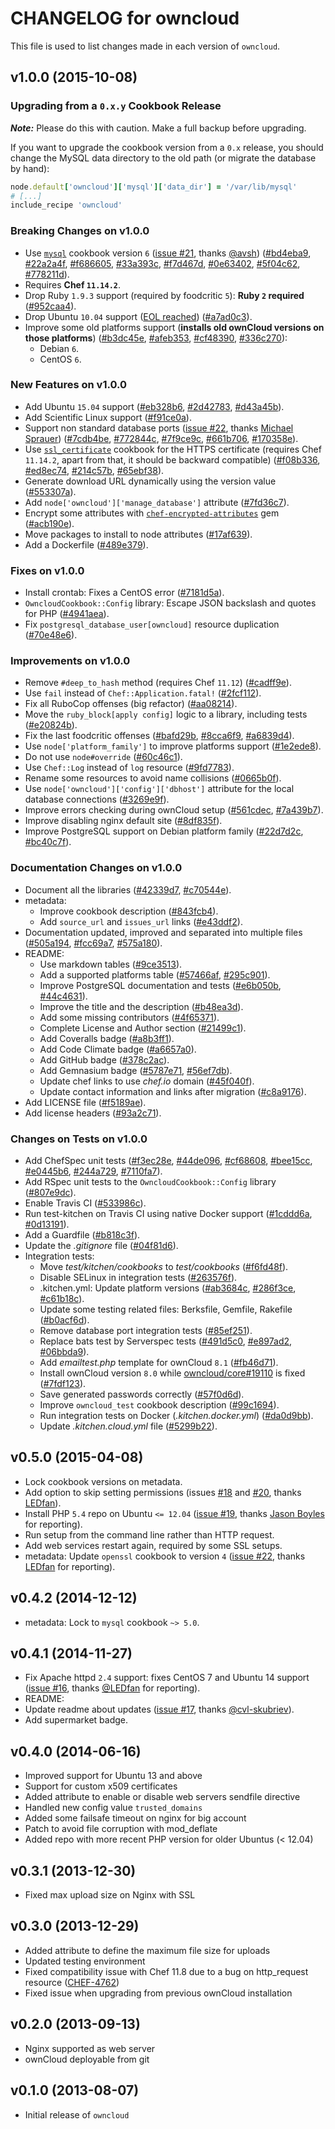 # CHANGELOG for owncloud

This file is used to list changes made in each version of `owncloud`.

## v1.0.0 (2015-10-08)

### Upgrading from a `0.x.y` Cookbook Release

***Note:*** Please do this with caution. Make a full backup before upgrading.

If you want to upgrade the cookbook version from a `0.x` release, you should change the MySQL data directory to the old path (or migrate the database by hand):

```ruby
node.default['owncloud']['mysql']['data_dir'] = '/var/lib/mysql'
# [...]
include_recipe 'owncloud'
```

### Breaking Changes on v1.0.0

* Use [`mysql`](https://supermarket.chef.io/cookbooks/mysql) cookbook version `6` ([issue #21](https://github.com/zuazo/owncloud-cookbook/pull/21), thanks [@avsh](https://github.com/avsh)) ([#bd4eba9](https://github.com/zuazo/owncloud-cookbook/commit/bd4eba9d26186baa3d3033b52449aedbf62e4bf8), [#22a2a4f](https://github.com/zuazo/owncloud-cookbook/commit/22a2a4f3fa9d6bd26598324298e6e9effa086b8a), [#f686605](https://github.com/zuazo/owncloud-cookbook/commit/f686605339db550a249bd79f8a8c306c9938617d), [#33a393c](https://github.com/zuazo/owncloud-cookbook/commit/33a393cf871c489d8282338e4fe8e0e71da9760c), [#f7d467d](https://github.com/zuazo/owncloud-cookbook/commit/f7d467db71082f4e4f465bac271f2f3434815052), [#0e63402](https://github.com/zuazo/owncloud-cookbook/commit/0e63402b8a059c449d67591a43ae26e832088bb9), [#5f04c62](https://github.com/zuazo/owncloud-cookbook/commit/5f04c622da3990cb25c04c7666fd9961d90ce21d), [#778211d](https://github.com/zuazo/owncloud-cookbook/commit/778211d22afb9c8a56123ae86438ddb4903b0d68)).
* Requires **Chef `11.14.2`**.
* Drop Ruby `1.9.3` support (required by foodcritic `5`): **Ruby `2` required** ([#952caa4](https://github.com/zuazo/owncloud-cookbook/commit/952caa46506db776a44bf49465058f9454f17345)).
* Drop Ubuntu `10.04` support ([EOL reached](http://fridge.ubuntu.com/2015/04/30/ubuntu-10-04-lucid-lynx-end-of-life-reached-on-april-30-2015/)) ([#a7ad0c3](https://github.com/zuazo/owncloud-cookbook/commit/a7ad0c383cd8f3dc3970d1aca6415fc4298f9fdb)).
* Improve some old platforms support (**installs old ownCloud versions on those platforms**) ([#b3dc45e](https://github.com/zuazo/owncloud-cookbook/commit/b3dc45ec6174efb76b8ae5b6e13a11804180b18a), [#afeb353](https://github.com/zuazo/owncloud-cookbook/commit/afeb35334323024077444bdf72bd8f913bdb9e29), [#cf48390](https://github.com/zuazo/owncloud-cookbook/commit/cf48390e15f503078d66b005d0573d2e899b4a10), [#336c270](https://github.com/zuazo/owncloud-cookbook/commit/336c2706d065abf1c22989e8944e5c19df5f06b4)):
  * Debian `6`.
  * CentOS `6`.

### New Features on v1.0.0

* Add Ubuntu `15.04` support ([#eb328b6](https://github.com/zuazo/owncloud-cookbook/commit/eb328b6b50cf8083d93225e05aa8fac8ed7e58fe), [#2d42783](https://github.com/zuazo/owncloud-cookbook/commit/2d427837099db02bd332b2bbb5ad5d15525a5e3e), [#d43a45b](https://github.com/zuazo/owncloud-cookbook/commit/d43a45b2c120c3f3e764ae40e7ad390b0dc9f5bc)).
* Add Scientific Linux support ([#f91ce0a](https://github.com/zuazo/owncloud-cookbook/commit/f91ce0a8d4cb3dd612b170d111e0002a1b1bfb55)).
* Support non standard database ports ([issue #22](https://github.com/zuazo/owncloud-cookbook/pull/22), thanks [Michael Sprauer](https://github.com/MichaelSp)) ([#7cdb4be](https://github.com/zuazo/owncloud-cookbook/commit/7cdb4beb07f73ace9936776a1845e4942071c13d), [#772844c](https://github.com/zuazo/owncloud-cookbook/commit/772844cf2180ae66f359bc03875642c666c5196e), [#7f9ce9c](https://github.com/zuazo/owncloud-cookbook/commit/7f9ce9c59f152c6e5f0d134d5570e7e1c12bd3d2), [#661b706](https://github.com/zuazo/owncloud-cookbook/commit/661b7062cdbac2de151cd6fb19cf2193ef372a39), [#170358e](https://github.com/zuazo/owncloud-cookbook/commit/170358ef0b0e322e69e9594ed59605acb0d1e2c5)).
* Use [`ssl_certificate`](https://supermarket.chef.io/cookbooks/ssl_certificate) cookbook for the HTTPS certificate (requires Chef `11.14.2`, apart from that, it should be backward compatible) ([#f08b336](https://github.com/zuazo/owncloud-cookbook/commit/f08b33620cc3f994a0d3735c44fc573753eb02ba), [#ed8ec74](https://github.com/zuazo/owncloud-cookbook/commit/ed8ec744aa077fc7d2267acbce11e0d826659cb6), [#214c57b](https://github.com/zuazo/owncloud-cookbook/commit/214c57b0c7b4b8a1100689622bebd8a029a0559c), [#65ebf38](https://github.com/zuazo/owncloud-cookbook/commit/65ebf38f00b72572140a16f384c357ed59f1808e)).
* Generate download URL dynamically using the version value ([#553307a](https://github.com/zuazo/owncloud-cookbook/commit/553307ad4310bfd7d4c9f5565fa07dc76faa111d)).
* Add `node['owncloud']['manage_database']` attribute ([#7fd36c7](https://github.com/zuazo/owncloud-cookbook/commit/7fd36c7ee62cd477735d82dc5a0aea69d4d1290c)).
* Encrypt some attributes with [`chef-encrypted-attributes`](http://onddo.github.io/chef-encrypted-attributes/) gem ([#acb190e](https://github.com/zuazo/owncloud-cookbook/commit/acb190eedfa1d577972f395421b5fa4fc5f14c9e)).
* Move packages to install to node attributes ([#17af639](https://github.com/zuazo/owncloud-cookbook/commit/17af6394a5f3780a9c82ef59496fd09be4f915a9)).
* Add a Dockerfile ([#489e379](https://github.com/zuazo/owncloud-cookbook/commit/489e379d0ae652ae1fb6ba70e52388ba7758a503)).

### Fixes on v1.0.0

* Install crontab: Fixes a CentOS error ([#7181d5a](https://github.com/zuazo/owncloud-cookbook/commit/7181d5a8a5d9f52b04ed39e509176e82fb3d5eb9)).
* `OwncloudCookbook::Config` library: Escape JSON backslash and quotes for PHP ([#4941aea](https://github.com/zuazo/owncloud-cookbook/commit/4941aea170398190e83cdd103d7a012eb335c341)).
* Fix `postgresql_database_user[owncloud]` resource duplication ([#70e48e6](https://github.com/zuazo/owncloud-cookbook/commit/70e48e691d207cd575f32369579064deb917fa10)).

### Improvements on v1.0.0

* Remove `#deep_to_hash` method (requires Chef `11.12`) ([#cadff9e](https://github.com/zuazo/owncloud-cookbook/commit/cadff9e7d193a8a47f1c560df469605ba043a154)).
* Use `fail` instead of `Chef::Application.fatal!` ([#2fcf112](https://github.com/zuazo/owncloud-cookbook/commit/2fcf1124255e649377b044b6ff56c2c76340d771)).
* Fix all RuboCop offenses (big refactor) ([#aa08214](https://github.com/zuazo/owncloud-cookbook/commit/aa08214845674f49fea2d3e110085a816d4d4bfc)).
* Move the `ruby_block[apply config]` logic to a library, including tests ([#e20824b](https://github.com/zuazo/owncloud-cookbook/commit/e20824b7c213ce9ffaf86340b1594dd23dbb2897)).
* Fix the last foodcritic offenses ([#bafd29b](https://github.com/zuazo/owncloud-cookbook/commit/bafd29b5f4014a125caf5426bda0b5bfdad66820), [#8cca6f9](https://github.com/zuazo/owncloud-cookbook/commit/8cca6f9a62065539b09900522c6e30412e0d6702), [#a6839d4](https://github.com/zuazo/owncloud-cookbook/commit/a6839d44e34f7e3a6650ff3b9e999b20e4cfa074)).
* Use `node['platform_family']` to improve platforms support ([#1e2ede8](https://github.com/zuazo/owncloud-cookbook/commit/1e2ede8b1dd506c3eac3662ab2af3d279a69513d)).
* Do not use `node#override` ([#60c46c1](https://github.com/zuazo/owncloud-cookbook/commit/60c46c176b65bf78e8ef0669a8d3516a7e53dca9)).
* Use `Chef::Log` instead of `log` resource ([#9fd7783](https://github.com/zuazo/owncloud-cookbook/commit/9fd77835d3858ffb85056666f94eae444e69ea76)).
* Rename some resources to avoid name collisions ([#0665b0f](https://github.com/zuazo/owncloud-cookbook/commit/0665b0f34c502c1ce36c0e404fe5de010352367c)).
* Use `node['owncloud']['config']['dbhost']` attribute for the local database connections ([#3269e9f](https://github.com/zuazo/owncloud-cookbook/commit/3269e9f11f21e316dfea062ba3916875cdf22b71)).
* Improve errors checking during ownCloud setup ([#561cdec](https://github.com/zuazo/owncloud-cookbook/commit/561cdeca52421fc45cde096701e51116e7db1a31), [#7a439b7](https://github.com/zuazo/owncloud-cookbook/commit/7a439b74518a07b6564e9a6610de558ed3007c5a)).
* Improve disabling nginx default site ([#8df835f](https://github.com/zuazo/owncloud-cookbook/commit/8df835f71e17e2e45b55acddf06ce2ef2a76b787)).
* Improve PostgreSQL support on Debian platform family ([#22d7d2c](https://github.com/zuazo/owncloud-cookbook/commit/22d7d2c836f0fec13489aacc9ec0101178985027), [#bc40c7f](https://github.com/zuazo/owncloud-cookbook/commit/bc40c7f1cb25ec9c82ac700817ac9d5087c81b5e)).

### Documentation Changes on v1.0.0

* Document all the libraries ([#42339d7](https://github.com/zuazo/owncloud-cookbook/commit/42339d70dd3f96e1d1673d143a99293325878a03), [#c70544e](https://github.com/zuazo/owncloud-cookbook/commit/c70544e772960b29570f2108c6fb3e1aa86d6d7c)).
* metadata:
  * Improve cookbook description ([#843fcb4](https://github.com/zuazo/owncloud-cookbook/commit/843fcb47ec439da33ee0ec5ea82820f7fd18cdc5)).
  * Add `source_url` and `issues_url` links ([#e43ddf2](https://github.com/zuazo/owncloud-cookbook/commit/e43ddf258c58a6b2a5a01bdedde072a7229c6f82)).
* Documentation updated, improved and separated into multiple files ([#505a194](https://github.com/zuazo/owncloud-cookbook/commit/505a19412667c9b9c6d780d09b718431d04a18bb), [#fcc69a7](https://github.com/zuazo/owncloud-cookbook/commit/fcc69a7b95340aea6cad08c83cfab8209f6487dc), [#575a180](https://github.com/zuazo/owncloud-cookbook/commit/575a180755f422287ee75a34fe11c853f58feaa6)).
* README:
  * Use markdown tables ([#9ce3513](https://github.com/zuazo/owncloud-cookbook/commit/9ce351360ec529a2cfc4eb6a843a69d66a4d7c8f)).
  * Add a supported platforms table ([#57466af](https://github.com/zuazo/owncloud-cookbook/commit/57466afbbe64d26eaea66ba3ce903b3bacf46d2b), [#295c901](https://github.com/zuazo/owncloud-cookbook/commit/295c9015ee1c0643d4571614a1358a4260dd2405)).
  * Improve PostgreSQL documentation and tests ([#e6b050b](https://github.com/zuazo/owncloud-cookbook/commit/e6b050b79d6ecddf56e175e4df79f9b8c2213a9c), [#44c4631](https://github.com/zuazo/owncloud-cookbook/commit/44c463147f34b9dd6e94d0afd4bc5f246fef1afb)).
  * Improve the title and the description ([#b48ea3d](https://github.com/zuazo/owncloud-cookbook/commit/b48ea3d66bb5b85cae5169ecea10894d810e47cc)).
  * Add some missing contributors ([#4f65371](https://github.com/zuazo/owncloud-cookbook/commit/4f653715eeea1652eb6d53441248de323491f4b5)).
  * Complete License and Author section ([#21499c1](https://github.com/zuazo/owncloud-cookbook/commit/21499c1f7c9a75b058e3cde8c8f53abcc44f6b2f)).
  * Add Coveralls badge ([#a8b3ff1](https://github.com/zuazo/owncloud-cookbook/commit/a8b3ff1f57c4a515b98ab8317a49187744b60740)).
  * Add Code Climate badge ([#a6657a0](https://github.com/zuazo/owncloud-cookbook/commit/a6657a07e0144e0d5e91745a44d0b56c9bff5fc8)).
  * Add GitHub badge ([#378c2ac](https://github.com/zuazo/owncloud-cookbook/commit/378c2ac034eaad3c2352339f40be02dddb451efb)).
  * Add Gemnasium badge ([#5787e71](https://github.com/zuazo/owncloud-cookbook/commit/5787e717b22376eca413c981d3c068d88129b660), [#56ef7db](https://github.com/zuazo/owncloud-cookbook/commit/56ef7db15c59f5f3535862b998813633f9a69ea1)).
  * Update chef links to use *chef.io* domain ([#45f040f](https://github.com/zuazo/owncloud-cookbook/commit/45f040fe76183576a963a05b0a09997d2af88d5d)).
  * Update contact information and links after migration ([#c8a9176](https://github.com/zuazo/owncloud-cookbook/commit/c8a917633c5a1abac13e6c0c02dc1d5cd7c4c4f9)).
* Add LICENSE file ([#f5189ae](https://github.com/zuazo/owncloud-cookbook/commit/f5189ae1792fcaab16a3daa05e7fe944d90c7dcc)).
* Add license headers ([#93a2c71](https://github.com/zuazo/owncloud-cookbook/commit/93a2c710ff5fb0301763a332414b32c1af1f2c61)).

### Changes on Tests on v1.0.0

* Add ChefSpec unit tests ([#f3ec28e](https://github.com/zuazo/owncloud-cookbook/commit/f3ec28e2516019b93f6fd46eb0ba1ff89fae157e), [#44de096](https://github.com/zuazo/owncloud-cookbook/commit/44de0962b42118688651fff5b6fafd2dcd2f11fb), [#cf68608](https://github.com/zuazo/owncloud-cookbook/commit/cf68608bcf450b9d0ca362dab669778055b5cf00), [#bee15cc](https://github.com/zuazo/owncloud-cookbook/commit/bee15cc1e32c9584a5e8b231979aabb3973368d6), [#e0445b6](https://github.com/zuazo/owncloud-cookbook/commit/e0445b6e995dc40a7e489c8ff7ea6acf58cdc8f9), [#244a729](https://github.com/zuazo/owncloud-cookbook/commit/244a7295ebf0b9aa318ab9ae81db7517a0eb8f3d), [#7110fa7](https://github.com/zuazo/owncloud-cookbook/commit/7110fa7d3d776d69eb52ed2080ee7c117d21e2c4)).
* Add RSpec unit tests to the `OwncloudCookbook::Config` library ([#807e9dc](https://github.com/zuazo/owncloud-cookbook/commit/807e9dce95bec3c1c034c38e7606a8c0e4f8124a)).
* Enable Travis CI ([#533986c](https://github.com/zuazo/owncloud-cookbook/commit/533986c89aca08dca31511cd342b759c0b53e4df)).
* Run test-kitchen on Travis CI using native Docker support ([#1cddd6a](https://github.com/zuazo/owncloud-cookbook/commit/1cddd6ac12485fbecd27670c4d9d2bf298430527), [#0d13191](https://github.com/zuazo/owncloud-cookbook/commit/0d131917c4dcf5463dcc991d8c5bf1be3c41b020)).
* Add a Guardfile ([#b818c3f](https://github.com/zuazo/owncloud-cookbook/commit/b818c3f290ab230cb5b82bdcb00c30533f6a6b9e)).
* Update the *.gitignore* file ([#04f81d6](https://github.com/zuazo/owncloud-cookbook/commit/04f81d66a82a6307976f8e4b0d96cd2a9c0d4606)).
* Integration tests:
  * Move *test/kitchen/cookbooks* to *test/cookbooks* ([#f6fd48f](https://github.com/zuazo/owncloud-cookbook/commit/f6fd48f3075d413d9524efc1c9f5494b05c559cb)).
  * Disable SELinux in integration tests ([#263576f](https://github.com/zuazo/owncloud-cookbook/commit/263576fcb9756e257ef26550e407fb19c2177be2)).
  * .kitchen.yml: Update platform versions ([#ab3684c](https://github.com/zuazo/owncloud-cookbook/commit/ab3684c8ce2029b161f1b5fdb7b215c48b0b8d44), [#286f3ce](https://github.com/zuazo/owncloud-cookbook/commit/286f3ce232bd263e229c8104d9df684b2746bd52), [#c61b18c](https://github.com/zuazo/owncloud-cookbook/commit/c61b18c028e69bdd74d01fede47f7571d40771be)).
  * Update some testing related files: Berksfile, Gemfile, Rakefile ([#b0acf6d](https://github.com/zuazo/owncloud-cookbook/commit/b0acf6d5c3f54b36c6042d12e675cbf27883ce95)).
  * Remove database port integration tests ([#85ef251](https://github.com/zuazo/owncloud-cookbook/commit/85ef2515b2613b1d57ed9939db2460248e17d48a)).
  * Replace bats test by Serverspec tests ([#491d5c0](https://github.com/zuazo/owncloud-cookbook/commit/491d5c03899226b46b18bbee8ac8f076b90a1352), [#e897ad2](https://github.com/zuazo/owncloud-cookbook/commit/e897ad26a694a55816dcfdd0f76b2f50a7f29514), [#06bbda9](https://github.com/zuazo/owncloud-cookbook/commit/06bbda9cb916ded3df493506f3bbdb37f8c07c60)).
  * Add *emailtest.php* template for ownCloud `8.1` ([#fb46d71](https://github.com/zuazo/owncloud-cookbook/commit/fb46d71856fde35d0f758ac91cf1f9c310dab996)).
  * Install ownCloud version `8.0` while [owncloud/core#19110](https://github.com/owncloud/core/issues/19110) is fixed ([#7fdf123](https://github.com/zuazo/owncloud-cookbook/commit/7fdf12354c2d2c34ea161a59a0dfbf0a6b102fd9)).
  * Save generated passwords correctly ([#57f0d6d](https://github.com/zuazo/owncloud-cookbook/commit/57f0d6dc98fe73dce8316efb0b17c067dc62af21)).
  * Improve `owncloud_test` cookbook description ([#99c1694](https://github.com/zuazo/owncloud-cookbook/commit/99c1694722316654d9161c4827eb5f1b8ec54c06)).
  * Run integration tests on Docker (*.kitchen.docker.yml*) ([#da0d9bb](https://github.com/zuazo/owncloud-cookbook/commit/da0d9bb8633389e7b4346402900a65e96ee7673c)).
  * Update *.kitchen.cloud.yml* file ([#5299b22](https://github.com/zuazo/owncloud-cookbook/commit/5299b223a3a480a1a2efc33080b14df8376c57f2)).

## v0.5.0 (2015-04-08)

* Lock cookbook versions on metadata.
* Add option to skip setting permissions (issues [#18](https://github.com/zuazo/owncloud-cookbook/issues/18) and [#20](https://github.com/zuazo/owncloud-cookbook/pull/20), thanks [LEDfan](https://github.com/LEDfan)).
* Install PHP `5.4` repo on Ubuntu `<= 12.04` ([issue #19](https://github.com/zuazo/owncloud-cookbook/issues/19), thanks [Jason Boyles](https://github.com/JasonBoyles) for reporting).
* Run setup from the command line rather than HTTP request.
* Add web services restart again, required by some SSL setups.
* metadata: Update `openssl` cookbook to version `4` ([issue #22](https://github.com/zuazo/owncloud-cookbook/issues/22), thanks [LEDfan](https://github.com/LEDfan) for reporting).

## v0.4.2 (2014-12-12)

* metadata: Lock to `mysql` cookbook `~> 5.0`.

## v0.4.1 (2014-11-27)

* Fix Apache httpd `2.4` support: fixes CentOS 7 and Ubuntu 14 support ([issue #16](https://github.com/zuazo/owncloud-cookbook/issues/16), thanks [@LEDfan](https://github.com/LEDfan) for reporting).
* README:
 * Update readme about updates ([issue #17](https://github.com/zuazo/owncloud-cookbook/pull/17), thanks [@cvl-skubriev](https://github.com/cvl-skubriev)).
 * Add supermarket badge.

## v0.4.0 (2014-06-16)

* Improved support for Ubuntu 13 and above
* Support for custom x509 certificates
* Added attribute to enable or disable web servers sendfile directive
* Handled new config value `trusted_domains`
* Added some failsafe timeout on nginx for big account
* Patch to avoid file corruption with mod_deflate
* Added repo with more recent PHP version for older Ubuntus (< 12.04)

## v0.3.1 (2013-12-30)

* Fixed max upload size on Nginx with SSL

## v0.3.0 (2013-12-29)

* Added attribute to define the maximum file size for uploads
* Updated testing environment
* Fixed compatibility issue with Chef 11.8 due to a bug on http_request resource ([CHEF-4762](https://tickets.chef.io/browse/CHEF-4762))
* Fixed issue when upgrading from previous ownCloud installation

## v0.2.0 (2013-09-13)

* Nginx supported as web server
* ownCloud deployable from git

## v0.1.0 (2013-08-07)

* Initial release of `owncloud`
